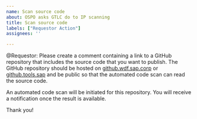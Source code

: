 ```yaml
---
name: Scan source code
about: OSPO asks GTLC do to IP scanning
title: Scan source code
labels: ["Requestor Action"]
assignees: ''

---
```


@Requestor: Please create a comment containing a link to a GitHub repository that includes the source code that you want to publish. The GitHub repository should be hosted on [github.wdf.sap.corp](https://github.wdf.sap.corp) or [github.tools.sap](https://github.tools.sap/) and be public so that the automated code scan can read the source code.

An automated code scan will be initiated for this repository. You will receive a notification once the result is available.

Thank you!
